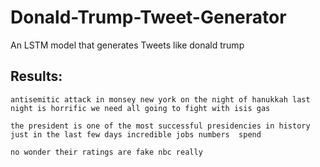 # Donald-Trump-Tweet-Generator
An LSTM model that generates Tweets like donald trump

## Results:
`antisemitic attack in monsey new york on the night of hanukkah last night is horrific we need all going to fight with isis gas
`    

`the president is one of the most successful presidencies in history just in the last few days incredible jobs numbers  spend`


`no wonder their ratings are fake nbc really`

